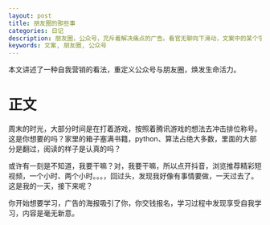 ```yaml
---
layout: post
title: 朋友圈的那些事
categories: 日记
description: 朋友圈，公众号，充斥着解决痛点的广告。看官无聊向下滑动，文案中的某个字眼触动了你，你想解决某个问题吗？然后你去购买课程，缺少了输出。
keywords: 文案, 朋友圈, 公众号
---
```


本文讲述了一种自我营销的看法，重定义公众号与朋友圈，焕发生命活力。

# 正文
周末的时光，大部分时间是在打着游戏，按照着腾讯游戏的想法去冲击排位称号。这是你想要的吗？家里的箱子塞满书籍，python、算法占绝大多数，里面的大部分是翻过，阅读的样子是认真的吗？

或许有一刻是不知道，我要干嘛？对，我要干嘛，所以点开抖音，浏览推荐精彩短视频，一个小时、两个小时。。。，回过头，发现我好像有事情要做，一天过去了。这是我的一天，接下来呢？

你开始想要学习，广告的海报吸引了你，你交钱报名，学习过程中发现享受自我学习，内容是毫无新意。
